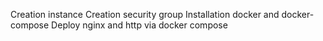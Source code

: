 Creation instance
Creation security group
Installation docker and docker-compose
Deploy nginx and http via docker compose 